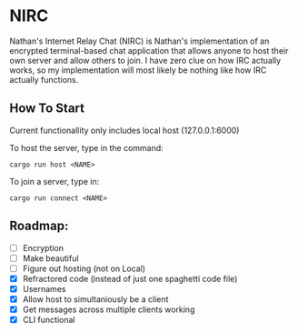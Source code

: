 # NIRC

Nathan's Internet Relay Chat (NIRC) is Nathan's implementation of an encrypted terminal-based chat application that allows anyone to host their own server and allow others to join. I have zero clue on how IRC actually works, so my implementation will most likely be nothing like how IRC actually functions.

## How To Start

Current functionallity only includes local host (127.0.0.1:6000)

To host the server, type in the command:

`cargo run host <NAME>`

To join a server, type in:

`cargo run connect <NAME>`




## Roadmap:
- [ ] Encryption
- [ ] Make beautiful
- [ ] Figure out hosting (not on Local)
- [x] Refractored code (instead of just one spaghetti code file)
- [x] Usernames
- [x] Allow host to simultaniously be a client
- [x] Get messages across multiple clients working
- [x] CLI functional
